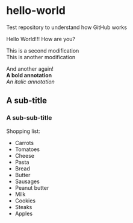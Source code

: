 # hello-world
Test repository to understand how GitHub works

Hello World!!! How are you?

This is a second modification <br/>
This is another modification

And another again! <br/>
**A bold annotation** <br/>
*An italic annotation*

## A sub-title
### A sub-sub-title

Shopping list:
* Carrots
* Tomatoes
* Cheese
* Pasta
* Bread
* Butter
* Sausages
* Peanut butter
* Milk
* Cookies
* Steaks
* Apples
